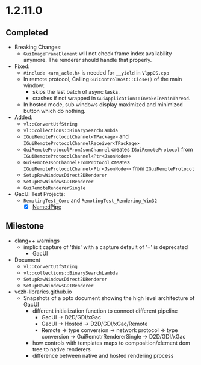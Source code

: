 # 1.2.11.0

## Completed

- Breaking Changes:
  - `GuiImageFrameElement` will not check frame index availability anymore. The renderer should handle that properly.
- Fixed:
  - `#include <arm_acle.h>` is needed for `__yield` in `VlppOS.cpp`
  - In remote protocol, Calling `GuiControlHost::Close()` of the main window:
    - skips the last batch of async tasks.
    - crashes if not wrapped in `GuiApplication::InvokeInMainThread`.
  - In hosted mode, sub windows display maximized and minimized button which do nothing.
- Added:
  - `vl::ConvertUtfString`
  - `vl::collections::BinarySearchLambda`
  - `IGuiRemoteProtocolChannel<TPackage>` and `IGuiRemoteProtocolChannelReceiver<TPackage>`
  - `GuiRemoteProtocolFromJsonChannel` creates `IGuiRemoteProtocol` from `IGuiRemoteProtocolChannel<Ptr<JsonNode>>`
  - `GuiRemoteJsonChannelFromProtocol` creates `IGuiRemoteProtocolChannel<Ptr<JsonNode>>` from `IGuiRemoteProtocol`
  - `SetupRawWindowsDirect2DRenderer`
  - `SetupRawWindowsGDIRenderer`
  - `GuiRemoteRendererSingle`
- GacUI Test Projects:
  - `RemotingTest_Core` and `RemotingTest_Rendering_Win32`
    - [x] [NamedPipe](https://learn.microsoft.com/en-us/windows/win32/ipc/named-pipe-server-using-overlapped-i-o)

## Milestone

- clang++ warnings
  - implicit capture of 'this' with a capture default of '=' is deprecated
    - GacUI
- Document
  - `vl::ConvertUtfString`
  - `vl::collections::BinarySearchLambda`
  - `SetupRawWindowsDirect2DRenderer`
  - `SetupRawWindowsGDIRenderer`
- vczh-libraries.github.io
  - Snapshots of a pptx document showing the high level architecture of GacUI
    - different initialization function to connect different pipeline 
      - GacUI -> D2D/GDI/xGac
      - GacUI -> Hosted -> D2D/GDI/xGac/Remote
      - Remote -> type conversion -> network protocol -> type conversion -> GuiRemotrRendererSingle -> D2D/GDI/xGac
    - how controls with templates maps to composition/element dom tree to native renderers
    - difference between native and hosted rendering process 
